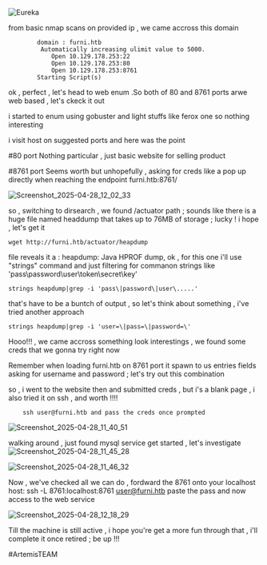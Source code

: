 
![Eureka](https://github.com/user-attachments/assets/8a8de9e7-557e-459b-b6f2-7ae2e9e2ce1b)


from basic nmap scans on provided ip , we came accross this domain 


		 	domain : furni.htb
			 Automatically increasing ulimit value to 5000.
				Open 10.129.178.253:22
				Open 10.129.178.253:80
				Open 10.129.178.253:8761
			Starting Script(s)

ok , perfect , let's head to web enum .So both of 80 and 8761 ports arwe web based , let's ckeck it out

i started to enum using gobuster and light stuffs like ferox one so nothing interesting

i visit host on suggested ports  and here was the point 


#80 port
	Nothing particular , just basic website for selling product

#8761 port
	Seems worth but unhopefully , asking for creds like a pop up directly when reaching the endpoint  furni.htb:8761/
 
![Screenshot_2025-04-28_12_02_33](https://github.com/user-attachments/assets/df573caf-b126-4449-9632-ff68ab311d8f)



so , switching to dirsearch , we found  /actuator path ; sounds like there is a huge file named headdump that takes up to 76MB of storage ; 
	lucky ! i hope , let's get it 

	wget http://furni.htb/actuator/heapdump

file reveals it a :
		heapdump: Java HPROF dump,
ok , for this one i'll use "strings" command and just filtering for commanon strings like 'pass\password\user\token\secret\key'

	strings heapdump|grep -i 'pass\|password\|user\.....'

that's have to be a buntch of output , so let's think about something , i've tried another approach 

	strings heapdump|grep -i 'user=\|pass=\|password=\'

Hooo!!! , we came accross something look interestings , we found some creds that we gonna try right now 

Remember when loading furni.htb on 8761 port it spawn to us entries fields asking for username and password ; let's try out this combination  

so , i went to the website then and submitted creds , but i's a blank page , i also tried it on ssh , and worth !!!!

		ssh user@furni.htb and pass the creds once prompted
![Screenshot_2025-04-28_11_40_51](https://github.com/user-attachments/assets/380d79a7-05ca-4a42-acf7-1afe3ebc4361)

walking around , just found mysql service get started , let's investigate 
![Screenshot_2025-04-28_11_45_28](https://github.com/user-attachments/assets/4fca6a9a-ed1c-4f0a-a392-b816d57eeac7)


![Screenshot_2025-04-28_11_46_32](https://github.com/user-attachments/assets/c7376c4c-846d-4f96-ae62-37a64bb14317)
	
Now , we've checked all we can do , fordward the 8761 onto your localhost host:
		ssh -L 8761:localhost:8761 user@furni.htb
  paste the pass and now access to the web service 

  ![Screenshot_2025-04-28_12_18_29](https://github.com/user-attachments/assets/062285f7-0b87-456c-a8a2-863c93f94f58)

Till the machine is still active , i hope you're get a more fun through that , i'll complete it once retired ; be up !!!




#ArtemisTEAM
